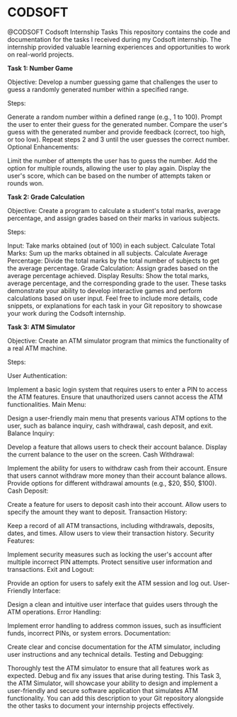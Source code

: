 # CODSOFT
@CODSOFT
Codsoft Internship Tasks
This repository contains the code and documentation for the tasks I received during my Codsoft internship. The internship provided valuable learning experiences and opportunities to work on real-world projects.

**Task 1: Number Game**

Objective: Develop a number guessing game that challenges the user to guess a randomly generated number within a specified range.

Steps:

Generate a random number within a defined range (e.g., 1 to 100).
Prompt the user to enter their guess for the generated number.
Compare the user's guess with the generated number and provide feedback (correct, too high, or too low).
Repeat steps 2 and 3 until the user guesses the correct number.
Optional Enhancements:

Limit the number of attempts the user has to guess the number.
Add the option for multiple rounds, allowing the user to play again.
Display the user's score, which can be based on the number of attempts taken or rounds won.


**Task 2: Grade Calculation**

Objective: Create a program to calculate a student's total marks, average percentage, and assign grades based on their marks in various subjects.

Steps:

Input: Take marks obtained (out of 100) in each subject.
Calculate Total Marks: Sum up the marks obtained in all subjects.
Calculate Average Percentage: Divide the total marks by the total number of subjects to get the average percentage.
Grade Calculation: Assign grades based on the average percentage achieved.
Display Results: Show the total marks, average percentage, and the corresponding grade to the user.
These tasks demonstrate your ability to develop interactive games and perform calculations based on user input. Feel free to include more details, code snippets, or explanations for each task in your Git repository to showcase your work during the Codsoft internship.

**Task 3: ATM Simulator**


Objective: Create an ATM simulator program that mimics the functionality of a real ATM machine.

Steps:

User Authentication:

Implement a basic login system that requires users to enter a PIN to access the ATM features.
Ensure that unauthorized users cannot access the ATM functionalities.
Main Menu:

Design a user-friendly main menu that presents various ATM options to the user, such as balance inquiry, cash withdrawal, cash deposit, and exit.
Balance Inquiry:

Develop a feature that allows users to check their account balance.
Display the current balance to the user on the screen.
Cash Withdrawal:

Implement the ability for users to withdraw cash from their account.
Ensure that users cannot withdraw more money than their account balance allows.
Provide options for different withdrawal amounts (e.g., $20, $50, $100).
Cash Deposit:

Create a feature for users to deposit cash into their account.
Allow users to specify the amount they want to deposit.
Transaction History:

Keep a record of all ATM transactions, including withdrawals, deposits, dates, and times.
Allow users to view their transaction history.
Security Features:

Implement security measures such as locking the user's account after multiple incorrect PIN attempts.
Protect sensitive user information and transactions.
Exit and Logout:

Provide an option for users to safely exit the ATM session and log out.
User-Friendly Interface:

Design a clean and intuitive user interface that guides users through the ATM operations.
Error Handling:

Implement error handling to address common issues, such as insufficient funds, incorrect PINs, or system errors.
Documentation:

Create clear and concise documentation for the ATM simulator, including user instructions and any technical details.
Testing and Debugging:

Thoroughly test the ATM simulator to ensure that all features work as expected.
Debug and fix any issues that arise during testing.
This Task 3, the ATM Simulator, will showcase your ability to design and implement a user-friendly and secure software application that simulates ATM functionality. You can add this description to your Git repository alongside the other tasks to document your internship projects effectively.



















